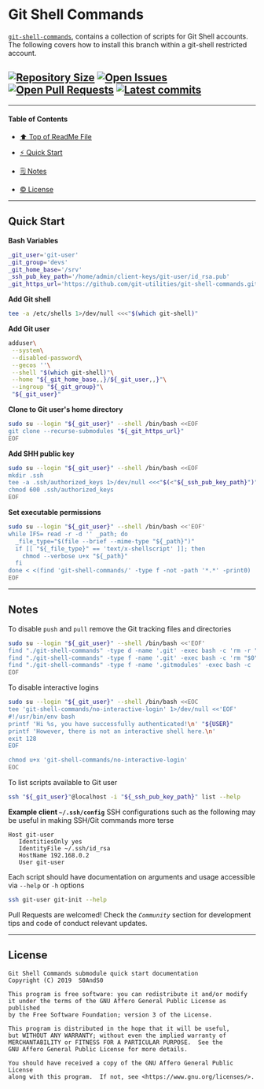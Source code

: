 # Git Shell Commands
[heading__title]:
  #git-shell-commands
  "&#x2B06; Top of this page"


[`git-shell-commands`][master__get_shell_commands], contains a collection of scripts for Git Shell accounts. The following covers how to install this branch within a git-shell restricted account.


## [![Repository Size][badge__master__git_shell_commands__size]][master__get_shell_commands] [![Open Issues][badge__issues__git_shell_commands]][issues__git_shell_commands] [![Open Pull Requests][badge__pull_requests__git_shell_commands]][pull_requests__git_shell_commands] [![Latest commits][badge__commits__git_shell_commands__master]][commits__git_shell_commands__master]



------


#### Table of Contents


- [&#x2B06; Top of ReadMe File][heading__title]

- [:zap: Quick Start][heading__quick_start]

- [&#x1F5D2; Notes][notes]

- [:copyright: License][heading__license]


------


## Quick Start
[heading__quick_start]:
  #quick-start
  "&#9889; ...well as quick as it may get with things like this"


**Bash Variables**


```Bash
_git_user='git-user'
_git_group='devs'
_git_home_base='/srv'
_ssh_pub_key_path='/home/admin/client-keys/git-user/id_rsa.pub'
_git_https_url='https://github.com/git-utilities/git-shell-commands.git'
```


**Add Git shell**


```Bash
tee -a /etc/shells 1>/dev/null <<<"$(which git-shell)"
```


**Add Git user**


```Bash
adduser\
 --system\
 --disabled-password\
 --gecos ''\
 --shell "$(which git-shell)"\
 --home "${_git_home_base,,}/${_git_user,,}"\
 --ingroup "${_git_group}"\
 "${_git_user}"
```


**Clone to Git user's home directory**


```Bash
sudo su --login "${_git_user}" --shell /bin/bash <<EOF
git clone --recurse-submodules "${_git_https_url}"
EOF
```


**Add SHH public key**


```Bash
sudo su --login "${_git_user}" --shell /bin/bash <<EOF
mkdir .ssh
tee -a .ssh/authorized_keys 1>/dev/null <<<"$(<"${_ssh_pub_key_path}")"
chmod 600 .ssh/authorized_keys
EOF
```


**Set executable permissions**


```Bash
sudo su --login "${_git_user}" --shell /bin/bash <<'EOF'
while IFS= read -r -d '' _path; do
  _file_type="$(file --brief --mime-type "${_path}")"
  if [[ "${_file_type}" == 'text/x-shellscript' ]]; then
    chmod --verbose u+x "${_path}"
  fi
done < <(find 'git-shell-commands/' -type f -not -path '*.*' -print0)
EOF
```


___


## Notes
[notes]:
  #notes
  "&#x1F5D2; Additional notes and links that may be worth clicking in the future"


To disable `push` and `pull` remove the Git tracking files and directories


```Bash
sudo su --login "${_git_user}" --shell /bin/bash <<'EOF'
find "./git-shell-commands" -type d -name '.git' -exec bash -c 'rm -r "$0"' {}
find "./git-shell-commands" -type f -name '.git' -exec bash -c 'rm "$0"' {}
find "./git-shell-commands" -type f -name '.gitmodules' -exec bash -c 'rm "$0"' {}
EOF
```


To disable interactive logins

```Bash
sudo su --login "${_git_user}" --shell /bin/bash <<EOC
tee 'git-shell-commands/no-interactive-login' 1>/dev/null <<'EOF'
#!/usr/bin/env bash
printf 'Hi %s, you have successfully authenticated!\n' "${USER}"
printf 'However, there is not an interactive shell here.\n'
exit 128
EOF

chmod u+x 'git-shell-commands/no-interactive-login'
EOC
```


To list scripts available to Git user


```Bash
ssh "${_git_user}"@localhost -i "${_ssh_pub_key_path}" list --help
```


**Example client `~/.ssh/config`** SSH configurations such as the following may be useful in making SSH/Git commands more terse


```sshd_config
Host git-user
   IdentitiesOnly yes
   IdentityFile ~/.ssh/id_rsa
   HostName 192.168.0.2
   User git-user
```


Each script should have documentation on arguments and usage accessible via `--help` or `-h` options


```Bash
ssh git-user git-init --help
```


Pull Requests are welcomed! Check the _`Community`_ section for development tips and code of conduct relevant updates.


___


## License
[heading__license]:
  #license
  "&#x00A9; Legal bits of Open Source software"


```
Git Shell Commands submodule quick start documentation
Copyright (C) 2019  S0AndS0

This program is free software: you can redistribute it and/or modify
it under the terms of the GNU Affero General Public License as published
by the Free Software Foundation; version 3 of the License.

This program is distributed in the hope that it will be useful,
but WITHOUT ANY WARRANTY; without even the implied warranty of
MERCHANTABILITY or FITNESS FOR A PARTICULAR PURPOSE.  See the
GNU Affero General Public License for more details.

You should have received a copy of the GNU Affero General Public License
along with this program.  If not, see <https://www.gnu.org/licenses/>.
```



[badge__travis_ci__git_shell_commands]:
  https://img.shields.io/travis/git-utilities/git-shell-commands/example.svg

[travis_ci__git_shell_commands]:
  https://travis-ci.com/git-utilities/git-shell-commands
  "&#x1F6E0; Automated tests and build logs"


[branch_example__example_usage]:
  https://github.com/git-utilities/git-shell-commands/blob/example/example-usage.sh
  "Bash script that shows some ways of utilizing code from the master branch of this repository"


[badge__commits__git_shell_commands__master]:
  https://img.shields.io/github/last-commit/git-utilities/git-shell-commands/master.svg

[commits__git_shell_commands__master]:
  https://github.com/git-utilities/git-shell-commands/commits/master
  "&#x1F4DD; History of changes on this branch"


[git_shell_commands__community]:
  https://github.com/git-utilities/git-shell-commands/community
  "&#x1F331; Dedicated to functioning code"


[git_shell_commands__example_branch]:
  https://github.com/git-utilities/git-shell-commands/tree/example
  "If it lurches, it lives"


[badge__issues__git_shell_commands]:
  https://img.shields.io/github/issues/git-utilities/git-shell-commands.svg

[issues__git_shell_commands]:
  https://github.com/git-utilities/git-shell-commands/issues
  "&#x2622; Search for and _bump_ existing issues or open new issues for project maintainer to address."


[badge__pull_requests__git_shell_commands]:
  https://img.shields.io/github/issues-pr/git-utilities/git-shell-commands.svg

[pull_requests__git_shell_commands]:
  https://github.com/git-utilities/git-shell-commands/pulls
  "&#x1F3D7; Pull Request friendly, though please check the Community guidelines"


[badge__master__git_shell_commands__size]:
  https://img.shields.io/github/languages/code-size/git-utilities/git-shell-commands.svg

[master__get_shell_commands]:
  https://github.com/git-utilities/git-shell-commands/
  "&#x2328; Project source code!"
